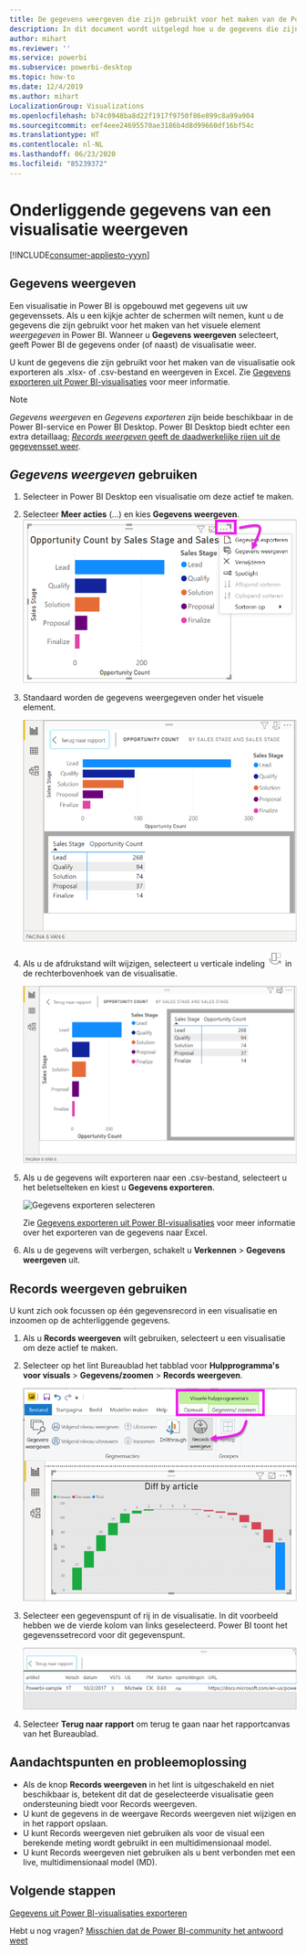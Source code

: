 ```yaml
---
title: De gegevens weergeven die zijn gebruikt voor het maken van de Power BI-visualisatie
description: In dit document wordt uitgelegd hoe u de gegevens die zijn gebruikt voor het maken van een visueel element in Power BI kunt weergegeven en hoe u die gegevens exporteert naar een CSV-bestand.
author: mihart
ms.reviewer: ''
ms.service: powerbi
ms.subservice: powerbi-desktop
ms.topic: how-to
ms.date: 12/4/2019
ms.author: mihart
LocalizationGroup: Visualizations
ms.openlocfilehash: b74c0948ba8d22f1917f9750f86e899c8a99a904
ms.sourcegitcommit: eef4eee24695570ae3186b4d8d99660df16bf54c
ms.translationtype: HT
ms.contentlocale: nl-NL
ms.lasthandoff: 06/23/2020
ms.locfileid: "85239372"
---
```

# <a name="display-a-visualizations-underlying-data"></a>Onderliggende gegevens van een visualisatie weergeven

[!INCLUDE[consumer-appliesto-yyyn](../includes/consumer-appliesto-nyyn.md)]    

## <a name="show-data"></a>Gegevens weergeven
Een visualisatie in Power BI is opgebouwd met gegevens uit uw gegevenssets. Als u een kijkje achter de schermen wilt nemen, kunt u de gegevens die zijn gebruikt voor het maken van het visuele element *weergegeven* in Power BI. Wanneer u **Gegevens weergeven** selecteert, geeft Power BI de gegevens onder (of naast) de visualisatie weer.

U kunt de gegevens die zijn gebruikt voor het maken van de visualisatie ook exporteren als .xlsx- of .csv-bestand en weergeven in Excel. Zie [Gegevens exporteren uit Power BI-visualisaties](power-bi-visualization-export-data.md) voor meer informatie.

> [!NOTE]
> *Gegevens weergeven* en *Gegevens exporteren* zijn beide beschikbaar in de Power BI-service en Power BI Desktop. Power BI Desktop biedt echter een extra detaillaag; [*Records weergeven* geeft de daadwerkelijke rijen uit de gegevensset weer](../create-reports/desktop-see-data-see-records.md).
> 
> 

## <a name="using-show-data"></a>*Gegevens weergeven* gebruiken 
1. Selecteer in Power BI Desktop een visualisatie om deze actief te maken.

2. Selecteer **Meer acties** (...) en kies **Gegevens weergeven**. 
    ![weergaveoptie voor Gegevens weergeven](media/service-reports-show-data/power-bi-more-action.png)


3. Standaard worden de gegevens weergegeven onder het visuele element.
   
   ![Visual en gegevens verticaal weergeven](media/service-reports-show-data/power-bi-show-data-below.png)

4. Als u de afdrukstand wilt wijzigen, selecteert u verticale indeling ![kleine schermopname van pictogram dat wordt gebruikt om naar verticale indeling te wijzigen](media/service-reports-show-data/power-bi-vertical-icon-new.png) in de rechterbovenhoek van de visualisatie.
   
   ![Visual en gegevens horizontaal weergeven](media/service-reports-show-data/power-bi-show-data-side.png)
5. Als u de gegevens wilt exporteren naar een .csv-bestand, selecteert u het beletselteken en kiest u **Gegevens exporteren**.
   
    ![Gegevens exporteren selecteren](media/service-reports-show-data/power-bi-export-data-new.png)
   
    Zie [Gegevens exporteren uit Power BI-visualisaties](power-bi-visualization-export-data.md) voor meer informatie over het exporteren van de gegevens naar Excel.
6. Als u de gegevens wilt verbergen, schakelt u **Verkennen** > **Gegevens weergeven** uit.

## <a name="using-show-records"></a>Records weergeven gebruiken
U kunt zich ook focussen op één gegevensrecord in een visualisatie en inzoomen op de achterliggende gegevens. 

1. Als u **Records weergeven** wilt gebruiken, selecteert u een visualisatie om deze actief te maken. 

2. Selecteer op het lint Bureaublad het tabblad voor **Hulpprogramma's voor visuals** > **Gegevens/zoomen** > **Records weergeven**. 

    ![Schermopname met de optie Records weergeven geselecteerd.](media/service-reports-show-data/power-bi-see-record.png)

3. Selecteer een gegevenspunt of rij in de visualisatie. In dit voorbeeld hebben we de vierde kolom van links geselecteerd. Power BI toont het gegevenssetrecord voor dit gegevenspunt.

    ![Schermopname van één record uit de gegevensset.](media/service-reports-show-data/power-bi-row.png)

4. Selecteer **Terug naar rapport** om terug te gaan naar het rapportcanvas van het Bureaublad. 

## <a name="considerations-and-troubleshooting"></a>Aandachtspunten en probleemoplossing

- Als de knop **Records weergeven** in het lint is uitgeschakeld en niet beschikbaar is, betekent dit dat de geselecteerde visualisatie geen ondersteuning biedt voor Records weergeven.
- U kunt de gegevens in de weergave Records weergeven niet wijzigen en in het rapport opslaan.
- U kunt Records weergeven niet gebruiken als voor de visual een berekende meting wordt gebruikt in een multidimensionaal model.
- U kunt Records weergeven niet gebruiken als u bent verbonden met een live, multidimensionaal model (MD).  

## <a name="next-steps"></a>Volgende stappen
[Gegevens uit Power BI-visualisaties exporteren](power-bi-visualization-export-data.md)    

Hebt u nog vragen? [Misschien dat de Power BI-community het antwoord weet](https://community.powerbi.com/)


